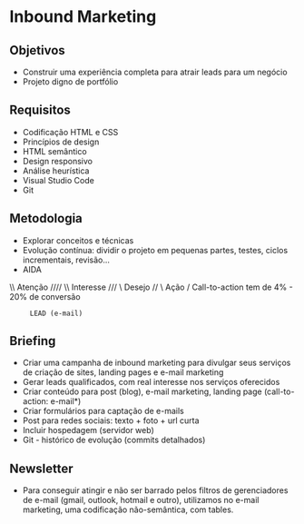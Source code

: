 
# Inbound Marketing

## Objetivos
- Construir uma experiência completa para atrair leads para um negócio
- Projeto digno de portfólio

## Requisitos
- Codificação HTML e CSS
- Princípios de design
- HTML semântico
- Design responsivo
- Análise heurística
- Visual Studio Code
- Git

## Metodologia
- Explorar conceitos e técnicas
- Evolução contínua: dividir o projeto em pequenas partes, testes, ciclos incrementais, revisão...
- AIDA

\\\\    Atenção    ////
  \\\  Interesse  ///
    \\  Desejo   //
      \  Ação   /       Call-to-action tem de 4% - 20% de conversão

         LEAD (e-mail)

## Briefing
- Criar uma campanha de inbound marketing para divulgar seus serviços de criação de sites, landing pages e e-mail marketing
- Gerar leads qualificados, com real interesse nos serviços oferecidos
- Criar conteúdo para post (blog), e-mail marketing, landing page (call-to-action: e-mail*)
- Criar formulários para captação de e-mails
- Post para redes sociais: texto + foto + url curta
- Incluir hospedagem (servidor web)
- Git - histórico de evolução (commits detalhados)


## Newsletter
- Para conseguir atingir e não ser barrado pelos filtros de gerenciadores de e-mail (gmail, outlook, hotmail e outro), utilizamos no e-mail marketing, uma codificação não-semântica, com tables.